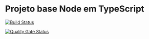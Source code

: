 # Projeto base Node em TypeScript

[![Build Status](https://travis-ci.com/luiscomp/node-backend.svg?branch=master)](https://travis-ci.com/luiscomp/node-backend)

[![Quality Gate Status](https://sonarcloud.io/api/project_badges/measure?project=luiscomp_node-backend&metric=alert_status)](https://sonarcloud.io/dashboard?id=luiscomp_node-backend)
